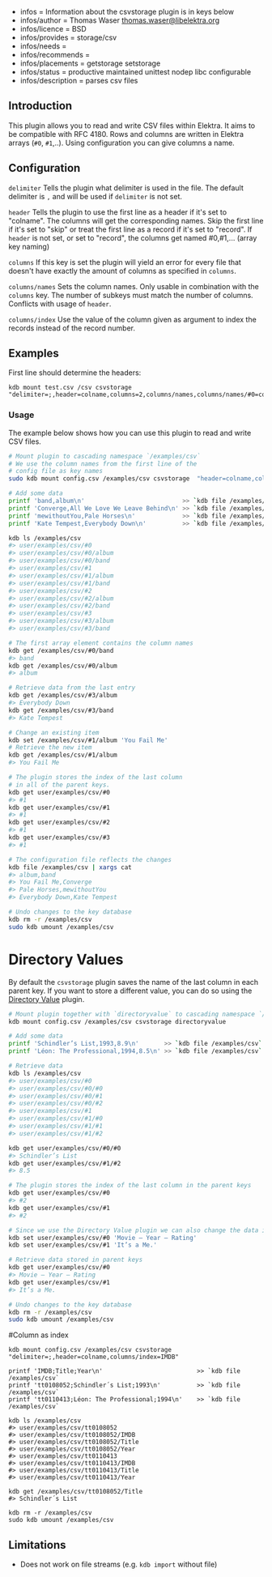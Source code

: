 - infos = Information about the csvstorage plugin is in keys below
- infos/author = Thomas Waser <thomas.waser@libelektra.org>
- infos/licence = BSD
- infos/provides = storage/csv
- infos/needs =
- infos/recommends =
- infos/placements = getstorage setstorage
- infos/status = productive maintained unittest nodep libc configurable
- infos/description = parses csv files

## Introduction

This plugin allows you to read and write CSV files within Elektra.
It aims to be compatible with RFC 4180.
Rows and columns are written in Elektra arrays (`#0`, `#1`,..).
Using configuration you can give columns a name.

## Configuration

`delimiter`
Tells the plugin what delimiter is used in the file.
The default delimiter is `,` and will be used if `delimiter` is not set.

`header`
Tells the plugin to use the first line as a header if it's set to "colname". The columns will get the corresponding names.
Skip the first line if it's set to "skip" or treat the first line as a record if it's set to "record".
If `header` is not set, or set to "record", the columns get named #0,#1,... (array key naming)

`columns`
If this key is set the plugin will yield an error for every file that doesn't have exactly the amount of columns as specified in `columns`.

`columns/names`
Sets the column names. Only usable in combination with the `columns` key. The number of subkeys must match the number of columns.
Conflicts with usage of `header`.

`columns/index`
Use the value of the column given as argument to index the records instead of the record number.

## Examples

First line should determine the headers:

    kdb mount test.csv /csv csvstorage "delimiter=;,header=colname,columns=2,columns/names,columns/names/#0=col0Name,columns/names/#1=col1Name"

### Usage

The example below shows how you can use this plugin to read and write CSV files.

```sh
# Mount plugin to cascading namespace `/examples/csv`
# We use the column names from the first line of the
# config file as key names
sudo kdb mount config.csv /examples/csv csvstorage  "header=colname,columns/names/#0=col0Name,columns/names/#1=col1Name"

# Add some data
printf 'band,album\n'                           >> `kdb file /examples/csv`
printf 'Converge,All We Love We Leave Behind\n' >> `kdb file /examples/csv`
printf 'mewithoutYou,Pale Horses\n'             >> `kdb file /examples/csv`
printf 'Kate Tempest,Everybody Down\n'          >> `kdb file /examples/csv`

kdb ls /examples/csv
#> user/examples/csv/#0
#> user/examples/csv/#0/album
#> user/examples/csv/#0/band
#> user/examples/csv/#1
#> user/examples/csv/#1/album
#> user/examples/csv/#1/band
#> user/examples/csv/#2
#> user/examples/csv/#2/album
#> user/examples/csv/#2/band
#> user/examples/csv/#3
#> user/examples/csv/#3/album
#> user/examples/csv/#3/band

# The first array element contains the column names
kdb get /examples/csv/#0/band
#> band
kdb get /examples/csv/#0/album
#> album

# Retrieve data from the last entry
kdb get /examples/csv/#3/album
#> Everybody Down
kdb get /examples/csv/#3/band
#> Kate Tempest

# Change an existing item
kdb set /examples/csv/#1/album 'You Fail Me'
# Retrieve the new item
kdb get /examples/csv/#1/album
#> You Fail Me

# The plugin stores the index of the last column
# in all of the parent keys.
kdb get user/examples/csv/#0
#> #1
kdb get user/examples/csv/#1
#> #1
kdb get user/examples/csv/#2
#> #1
kdb get user/examples/csv/#3
#> #1

# The configuration file reflects the changes
kdb file /examples/csv | xargs cat
#> album,band
#> You Fail Me,Converge
#> Pale Horses,mewithoutYou
#> Everybody Down,Kate Tempest

# Undo changes to the key database
kdb rm -r /examples/csv
sudo kdb umount /examples/csv
```

# Directory Values

By default the `csvstorage` plugin saves the name of the last column in each parent key. If you want to store a different value, you can do
so using the [Directory Value](../directoryvalue/) plugin.

```sh
# Mount plugin together with `directoryvalue` to cascading namespace `/examples/csv`
kdb mount config.csv /examples/csv csvstorage directoryvalue

# Add some data
printf 'Schindler’s List,1993,8.9\n'       >> `kdb file /examples/csv`
printf 'Léon: The Professional,1994,8.5\n' >> `kdb file /examples/csv`

# Retrieve data
kdb ls /examples/csv
#> user/examples/csv/#0
#> user/examples/csv/#0/#0
#> user/examples/csv/#0/#1
#> user/examples/csv/#0/#2
#> user/examples/csv/#1
#> user/examples/csv/#1/#0
#> user/examples/csv/#1/#1
#> user/examples/csv/#1/#2

kdb get user/examples/csv/#0/#0
#> Schindler’s List
kdb get user/examples/csv/#1/#2
#> 8.5

# The plugin stores the index of the last column in the parent keys
kdb get user/examples/csv/#0
#> #2
kdb get user/examples/csv/#1
#> #2

# Since we use the Directory Value plugin we can also change the data in a parent key
kdb set user/examples/csv/#0 'Movie – Year – Rating'
kdb set user/examples/csv/#1 'It’s a Me.'

# Retrieve data stored in parent keys
kdb get user/examples/csv/#0
#> Movie – Year – Rating
kdb get user/examples/csv/#1
#> It’s a Me.

# Undo changes to the key database
kdb rm -r /examples/csv
sudo kdb umount /examples/csv
```

#Column as index

```
kdb mount config.csv /examples/csv csvstorage "delimiter=;,header=colname,columns/index=IMDB"

printf 'IMDB;Title;Year\n'                          >> `kdb file /examples/csv`
printf 'tt0108052;Schindler´s List;1993\n'          >> `kdb file /examples/csv`
printf 'tt0110413;Léon: The Professional;1994\n'    >> `kdb file /examples/csv`

kdb ls /examples/csv
#> user/examples/csv/tt0108052
#> user/examples/csv/tt0108052/IMDB
#> user/examples/csv/tt0108052/Title
#> user/examples/csv/tt0108052/Year
#> user/examples/csv/tt0110413
#> user/examples/csv/tt0110413/IMDB
#> user/examples/csv/tt0110413/Title
#> user/examples/csv/tt0110413/Year

kdb get /examples/csv/tt0108052/Title
#> Schindler´s List

kdb rm -r /examples/csv
sudo kdb umount /examples/csv

```

## Limitations

- Does not work on file streams (e.g. `kdb import` without file)
